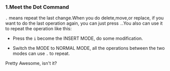 ### 1.Meet the Dot Command

`.` means repeat the last change.When you do delete,move,or replace, if you want to do the last operation again, you can just press `.`.You also can use it to repeat the operation like this:

- Press the `i` become the INSERT MODE, do some modification.

- Switch the MODE to NORMAL MODE, all the operations between the two modes can use `.` to repeat.

Pretty Awesome, isn't it?
